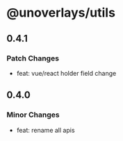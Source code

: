 # @unoverlays/utils

## 0.4.1

### Patch Changes

- feat: vue/react holder field change

## 0.4.0

### Minor Changes

- feat: rename all apis
